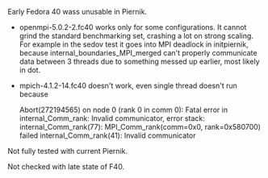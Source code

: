Early Fedora 40 wass unusable in Piernik.

* openmpi-5.0.2-2.fc40 works only for some configurations.  It cannot grind
  the standard benchmarking set, crashing a lot on strong scaling.  For
  example in the sedov test it goes into MPI deadlock in initpiernik,
  because internal_boundaries_MPI_merged can't properly communicate data
  between 3 threads due to something messed up earlier, most likely in dot.

* mpich-4.1.2-14.fc40 doesn't work, even single thread doesn't run because

    Abort(272194565) on node 0 (rank 0 in comm 0): Fatal error in internal_Comm_rank: Invalid communicator, error stack:
    internal_Comm_rank(77): MPI_Comm_rank(comm=0x0, rank=0x580700) failed
    internal_Comm_rank(41): Invalid communicator

Not fully tested with current Piernik.

Not checked with late state of F40.